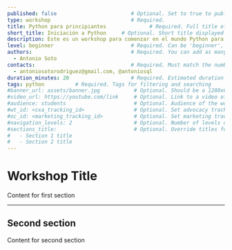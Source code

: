 ```yaml
---
published: false                        # Optional. Set to true to publish the workshop (default: false)
type: workshop                          # Required.
title: Python para principiantes              # Required. Full title of the workshop
short_title: Iniciación a Python     # Optional. Short title displayed in the header
description: Este es un workshop para comenzar en el mundo Python para analistas de datos  # Required.
level: beginner                         # Required. Can be 'beginner', 'intermediate' or 'advanced'
authors:                                # Required. You can add as many authors as needed      
  - Antonio Soto
contacts:                               # Required. Must match the number of authors
  - antoniosotorodriguez@gmail.com, @antoniosql
duration_minutes: 20                    # Required. Estimated duration in minutes
tags: python          # Required. Tags for filtering and searching
#banner_url: assets/banner.jpg           # Optional. Should be a 1280x640px image
#video_url: https://youtube.com/link     # Optional. Link to a video of the workshop
#audience: students                      # Optional. Audience of the workshop (students, pro devs, etc.)
#wt_id: <cxa_tracking_id>                # Optional. Set advocacy tracking code for supported links
#oc_id: <marketing_tracking_id>          # Optional. Set marketing tracking code for supported links
#navigation_levels: 2                    # Optional. Number of levels displayed in the side menu (default: 2)
#sections_title:                         # Optional. Override titles for each section to be displayed in the side bar
#   - Section 1 title
#   - Section 2 title
---
```


# Workshop Title

Content for first section

---

## Second section

Content for second section
